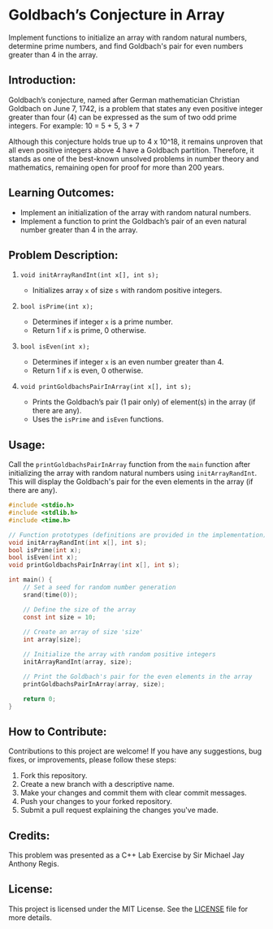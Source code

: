 # Goldbach’s Conjecture in Array
Implement functions to initialize an array with random natural numbers, determine prime numbers, and find Goldbach's pair for even numbers greater than 4 in the array.

## Introduction:
Goldbach’s conjecture, named after German mathematician Christian Goldbach on June 7, 1742, is a problem that states any even positive integer greater than four (4) can be expressed as the sum of two odd prime integers. For example:
10 = 5 + 5, 3 + 7

Although this conjecture holds true up to 4 x 10^18, it remains unproven that all even positive integers above 4 have a Goldbach partition. Therefore, it stands as one of the best-known unsolved problems in number theory and mathematics, remaining open for proof for more than 200 years.

## Learning Outcomes:
- Implement an initialization of the array with random natural numbers.
- Implement a function to print the Goldbach’s pair of an even natural number greater than 4 in the array.

## Problem Description:
1. `void initArrayRandInt(int x[], int s);`
   - Initializes array `x` of size `s` with random positive integers.

2. `bool isPrime(int x);`
   - Determines if integer `x` is a prime number.
   - Return 1 if `x` is prime, 0 otherwise.

3. `bool isEven(int x);`
   - Determines if integer `x` is an even number greater than 4.
   - Return 1 if `x` is even, 0 otherwise.

4. `void printGoldbachsPairInArray(int x[], int s);`
   - Prints the Goldbach’s pair (1 pair only) of element(s) in the array (if there are any).
   - Uses the `isPrime` and `isEven` functions.

## Usage:
Call the `printGoldbachsPairInArray` function from the `main` function after initializing the array with random natural numbers using `initArrayRandInt`. This will display the Goldbach's pair for the even elements in the array (if there are any).

```c
#include <stdio.h>
#include <stdlib.h>
#include <time.h>

// Function prototypes (definitions are provided in the implementation)
void initArrayRandInt(int x[], int s);
bool isPrime(int x);
bool isEven(int x);
void printGoldbachsPairInArray(int x[], int s);

int main() {
    // Set a seed for random number generation
    srand(time(0));

    // Define the size of the array
    const int size = 10;
    
    // Create an array of size 'size'
    int array[size];

    // Initialize the array with random positive integers
    initArrayRandInt(array, size);

    // Print the Goldbach's pair for the even elements in the array
    printGoldbachsPairInArray(array, size);

    return 0;
}
```

## How to Contribute:
Contributions to this project are welcome! If you have any suggestions, bug fixes, or improvements, please follow these steps:
1. Fork this repository.
2. Create a new branch with a descriptive name.
3. Make your changes and commit them with clear commit messages.
4. Push your changes to your forked repository.
5. Submit a pull request explaining the changes you've made.

## Credits:
This problem was presented as a C++ Lab Exercise by Sir Michael Jay Anthony Regis. 

## License:
This project is licensed under the MIT License. See the [LICENSE](LICENSE) file for more details.
